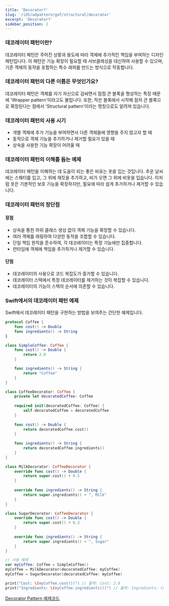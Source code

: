 ```yaml
---
title: 'Decorator?'
slug: '/iOS/adpattern/gof/structural/decorator'
excerpt: 'Decorator?'
sidebar_position: 2
---
```


### 데코레이터 패턴이란?

데코레이터 패턴은 주어진 상황과 용도에 따라 객체에 추가적인 책임을 부여하는 디자인 패턴입니다. 이 패턴은 기능 확장이 필요할 때 서브클래싱을 대신하여 사용할 수 있으며, 기존 객체의 동작을 포함하는 특수 래퍼를 만드는 방식으로 작동합니다.

### 데코레이터 패턴의 다른 이름은 무엇인가요?

데코레이터 패턴은 객체를 자기 자신으로 감싸면서 점점 큰 블록을 형성하는 특징 때문에 'Wrapper pattern'이라고도 불립니다. 또한, 작은 블록에서 시작해 점차 큰 블록으로 확장된다는 점에서 'Structural pattern'이라는 명칭으로도 알려져 있습니다.

### 데코레이터 패턴의 사용 시기

- 개별 객체에 추가 기능을 부여하면서 다른 객체들에 영향을 주지 않고자 할 때
- 동적으로 객체 기능을 추가하거나 제거할 필요가 있을 때
- 상속을 사용한 기능 확장이 어려울 때

### 데코레이터 패턴의 이해를 돕는 예제

데코레이터 패턴을 이해하는 데 도움이 되는 좋은 비유는 옷을 입는 것입니다. 추운 날씨에는 스웨터를 입고, 그 위에 재킷을 추가하고, 비가 오면 그 위에 비옷을 입습니다. 이처럼 옷은 기본적인 보호 기능을 확장하지만, 필요에 따라 쉽게 추가하거나 제거할 수 있습니다.

### 데코레이터 패턴의 장단점

#### 장점

- 상속을 통한 하위 클래스 생성 없이 객체 기능을 확장할 수 있습니다.
- 여러 객체를 래핑하여 다양한 동작을 조합할 수 있습니다.
- 단일 책임 원칙을 준수하여, 각 데코레이터는 특정 기능에만 집중합니다.
- 런타임에 객체에 책임을 추가하거나 제거할 수 있습니다.

#### 단점

- 데코레이터의 사용으로 코드 복잡도가 증가할 수 있습니다.
- 데코레이터 스택에서 특정 데코레이터를 제거하는 것이 복잡할 수 있습니다.
- 데코레이터의 기능이 스택의 순서에 의존할 수 있습니다.

### Swift에서의 데코레이터 패턴 예제

Swift에서 데코레이터 패턴을 구현하는 방법을 보여주는 간단한 예제입니다. 

```swift
protocol Coffee {
    func cost() -> Double
    func ingredients() -> String
}

class SimpleCoffee: Coffee {
    func cost() -> Double {
        return 2.0
    }

    func ingredients() -> String {
        return "Coffee"
    }
}

class CoffeeDecorator: Coffee {
    private let decoratedCoffee: Coffee
    
    required init(decoratedCoffee: Coffee) {
        self.decoratedCoffee = decoratedCoffee
    }
    
    func cost() -> Double {
        return decoratedCoffee.cost()
    }
    
    func ingredients() -> String {
        return decoratedCoffee.ingredients()
    }
}

class MilkDecorator: CoffeeDecorator {
    override func cost() -> Double {
        return super.cost() + 0.5
    }
    
    override func ingredients() -> String {
        return super.ingredients() + ", Milk"
    }
}

class SugarDecorator: CoffeeDecorator {
    override func cost() -> Double {
        return super.cost() + 0.3
    }
    
    override func ingredients() -> String {
        return super.ingredients() + ", Sugar"
    }
}

// 사용 예제
var myCoffee: Coffee = SimpleCoffee()
myCoffee = MilkDecorator(decoratedCoffee: myCoffee)
myCoffee = SugarDecorator(decoratedCoffee: myCoffee)

print("Cost: \(myCoffee.cost())") // 출력: Cost: 2.8
print("Ingredients: \(myCoffee.ingredients())") // 출력: Ingredients: Coffee, Milk, Sugar
```

[Decorator Pattern 예제코드](https://github.com/jjunhaa0211/ADPattern-Swift/tree/main/GoF-DecoratorPattern)
